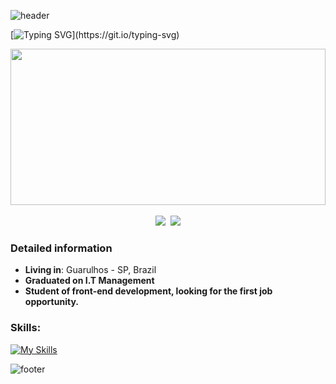 ![header](https://capsule-render.vercel.app/api?type=waving&color=0:40e0d0,70:4b0082)

[![Typing SVG](https://readme-typing-svg.herokuapp.com/?color=7935D8&size=40&center=true&vCenter=true&width=1000&lines=Hello,+my+name+is+Rudi+👋;I'm+22+years+old;He4rt+Developers+Member;)](https://git.io/typing-svg)

<div align="center">
  <a href="https://github.com/RudiJr">
   <img width="100%" height="250px" src="https://github-readme-stats.vercel.app/api/top-langs/?username=RudiJr&theme=material-palenight"/>
</div>
 <br>
<div align="center" >
  <a href="https://www.linkedin.com/in/rudi-junior/" ><img src="https://img.shields.io/badge/LinkedIn-0077B5?style=for-the-badge&logo=linkedin&logoColor=white"></img></a>&nbsp;
  <a href = "mailto:rudi.juniior@gmail.com"><img src="https://img.shields.io/badge/-Gmail-%23333?style=for-the-badge&logo=gmail&logoColor=white" target="_blank"></a>
</div>

### Detailed information

* **Living in**: Guarulhos - SP, Brazil
* **Graduated on I.T Management** 
* **Student of front-end development, looking for the first job opportunity.** 

###  Skills:
[![My Skills](https://skillicons.dev/icons?i=js,css,html,bootstrap&theme=dark)](https://skillicons.dev)

![footer](https://capsule-render.vercel.app/api?type=waving&color=0:40e0d0,70:4b0082&section=footer)

